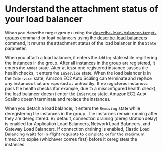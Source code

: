 # Understand the attachment status of your load balancer<a name="load-balancer-status"></a>

When you describe target groups using the [describe\-load\-balancer\-target\-groups](https://docs.aws.amazon.com/cli/latest/reference/autoscaling/describe-load-balancer-target-groups.html) command or load balancers using the [describe\-load\-balancers](https://docs.aws.amazon.com/cli/latest/reference/autoscaling/describe-load-balancers.html) command, it returns the attachment status of the load balancer in the `State` parameter\.

When you attach a load balancer, it enters the `Adding` state while registering the instances in the group\. After all instances in the group are registered, it enters the `Added` state\. After at least one registered instance passes the health checks, it enters the `InService` state\. When the load balancer is in the `InService` state, Amazon EC2 Auto Scaling can terminate and replace any instances that are reported as unhealthy\. If no registered instances pass the health checks \(for example, due to a misconfigured health check\), the load balancer doesn't enter the `InService` state\. Amazon EC2 Auto Scaling doesn't terminate and replace the instances\. 

When you detach a load balancer, it enters the `Removing` state while deregistering the instances in the group\. The instances remain running after they are deregistered\. By default, connection draining \(deregistration delay\) is enabled for Application Load Balancers, Network Load Balancers, and Gateway Load Balancers\. If connection draining is enabled, Elastic Load Balancing waits for in\-flight requests to complete or for the maximum timeout to expire \(whichever comes first\) before it deregisters the instances\. 